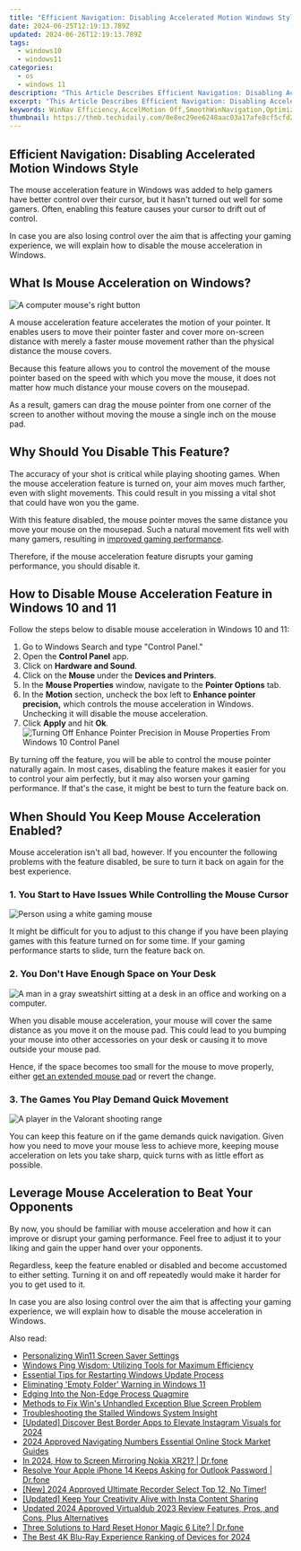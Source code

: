 ```yaml
---
title: "Efficient Navigation: Disabling Accelerated Motion Windows Style"
date: 2024-06-25T12:19:13.789Z
updated: 2024-06-26T12:19:13.789Z
tags:
  - windows10
  - windows11
categories:
  - os
  - windows 11
description: "This Article Describes Efficient Navigation: Disabling Accelerated Motion Windows Style"
excerpt: "This Article Describes Efficient Navigation: Disabling Accelerated Motion Windows Style"
keywords: WinNav Efficiency,AccelMotion Off,SmoothWinNavigation,OptimizedWindowsStyle,NoAccelerateMode,StreamlinedWindowNav,QuickAccessWindows
thumbnail: https://thmb.techidaily.com/0e8ec29ee6248aac03a17afe8cf5cfd2ec9d4e36dfc8648cae868f4622fb576a.jpg
---
```


## Efficient Navigation: Disabling Accelerated Motion Windows Style

 The mouse acceleration feature in Windows was added to help gamers have better control over their cursor, but it hasn't turned out well for some gamers. Often, enabling this feature causes your cursor to drift out of control.

 In case you are also losing control over the aim that is affecting your gaming experience, we will explain how to disable the mouse acceleration in Windows.

## What Is Mouse Acceleration on Windows?

![A computer mouse's right button](https://static1.makeuseofimages.com/wordpress/wp-content/uploads/2023/07/a-computer-mouse.jpg)

 A mouse acceleration feature accelerates the motion of your pointer. It enables users to move their pointer faster and cover more on-screen distance with merely a faster mouse movement rather than the physical distance the mouse covers.

 Because this feature allows you to control the movement of the mouse pointer based on the speed with which you move the mouse, it does not matter how much distance your mouse covers on the mousepad.

 As a result, gamers can drag the mouse pointer from one corner of the screen to another without moving the mouse a single inch on the mouse pad.

## Why Should You Disable This Feature?

 The accuracy of your shot is critical while playing shooting games. When the mouse acceleration feature is turned on, your aim moves much farther, even with slight movements. This could result in you missing a vital shot that could have won you the game.

 With this feature disabled, the mouse pointer moves the same distance you move your mouse on the mousepad. Such a natural movement fits well with many gamers, resulting in [improved gaming performance](https://www.makeuseof.com/tag/5-ways-improve-laptop-gaming-performance/).

 Therefore, if the mouse acceleration feature disrupts your gaming performance, you should disable it.

## How to Disable Mouse Acceleration Feature in Windows 10 and 11

 Follow the steps below to disable mouse acceleration in Windows 10 and 11:

1. Go to Windows Search and type "Control Panel."
2. Open the **Control Panel** app.
3. Click on **Hardware and Sound**.
4. Click on the **Mouse** under the **Devices and Printers**.
5. In the **Mouse Properties** window, navigate to the **Pointer Options** tab.
6. In the **Motion** section, uncheck the box left to **Enhance pointer precision,** which controls the mouse acceleration in Windows. Unchecking it will disable the mouse acceleration.
7. Click **Apply** and hit **Ok**.  
![Turning Off Enhance Pointer Precision in Mouse Properties From Windows 10 Control Panel](https://static1.makeuseofimages.com/wordpress/wp-content/uploads/2022/05/Turning-Off-Enhance-Pointer-Precision-in-Mouse-Properties-From-Windows-10-Control-Panel.jpg)

 By turning off the feature, you will be able to control the mouse pointer naturally again. In most cases, disabling the feature makes it easier for you to control your aim perfectly, but it may also worsen your gaming performance. If that's the case, it might be best to turn the feature back on.

## When Should You Keep Mouse Acceleration Enabled?

 Mouse acceleration isn't all bad, however. If you encounter the following problems with the feature disabled, be sure to turn it back on again for the best experience.

### 1\. You Start to Have Issues While Controlling the Mouse Cursor

![Person using a white gaming mouse](https://thmb.techidaily.com/be822f3b46b270ef9926d48a1de9e3c012d7d2f35db231a8565a98612ff678d9.jpg)

 It might be difficult for you to adjust to this change if you have been playing games with this feature turned on for some time. If your gaming performance starts to slide, turn the feature back on.

### 2\. You Don't Have Enough Space on Your Desk

![A man in a gray sweatshirt sitting at a desk in an office and working on a computer.](https://static1.makeuseofimages.com/wordpress/wp-content/uploads/2023/07/man-in-sweatshirt-sitting-at-desk-working-on-computer.jpg)

 When you disable mouse acceleration, your mouse will cover the same distance as you move it on the mouse pad. This could lead to you bumping your mouse into other accessories on your desk or causing it to move outside your mouse pad.

 Hence, if the space becomes too small for the mouse to move properly, either [get an extended mouse pad](https://www.makeuseof.com/best-extended-mouse-pads/) or revert the change.

### 3\. The Games You Play Demand Quick Movement

![A player in the Valorant shooting range](https://static1.makeuseofimages.com/wordpress/wp-content/uploads/2023/08/tactical-shooters.jpg)

 You can keep this feature on if the game demands quick navigation. Given how you need to move your mouse less to achieve more, keeping mouse acceleration on lets you take sharp, quick turns with as little effort as possible.

## Leverage Mouse Acceleration to Beat Your Opponents

 By now, you should be familiar with mouse acceleration and how it can improve or disrupt your gaming performance. Feel free to adjust it to your liking and gain the upper hand over your opponents.

 Regardless, keep the feature enabled or disabled and become accustomed to either setting. Turning it on and off repeatedly would make it harder for you to get used to it.

 In case you are also losing control over the aim that is affecting your gaming experience, we will explain how to disable the mouse acceleration in Windows.

<span class="atpl-alsoreadstyle">Also read:</span>
<div><ul>
<li><a href="https://windows11.techidaily.com/personalizing-win11-screen-saver-settings/"><u>Personalizing Win11 Screen Saver Settings</u></a></li>
<li><a href="https://windows11.techidaily.com/windows-ping-wisdom-utilizing-tools-for-maximum-efficiency/"><u>Windows Ping Wisdom: Utilizing Tools for Maximum Efficiency</u></a></li>
<li><a href="https://windows11.techidaily.com/essential-tips-for-restarting-windows-update-process/"><u>Essential Tips for Restarting Windows Update Process</u></a></li>
<li><a href="https://windows11.techidaily.com/eliminating-empty-folder-warning-in-windows-11/"><u>Eliminating 'Empty Folder' Warning in Windows 11</u></a></li>
<li><a href="https://windows11.techidaily.com/edging-into-the-non-edge-process-quagmire/"><u>Edging Into the Non-Edge Process Quagmire</u></a></li>
<li><a href="https://windows11.techidaily.com/methods-to-fix-wins-unhandled-exception-blue-screen-problem/"><u>Methods to Fix Win's Unhandled Exception Blue Screen Problem</u></a></li>
<li><a href="https://windows11.techidaily.com/troubleshooting-the-stalled-windows-system-insight/"><u>Troubleshooting the Stalled Windows System Insight</u></a></li>
<li><a href="https://instagram-clips.techidaily.com/updated-discover-best-border-apps-to-elevate-instagram-visuals-for-2024/"><u>[Updated] Discover Best Border Apps to Elevate Instagram Visuals for 2024</u></a></li>
<li><a href="https://youtube-stream.techidaily.com/2024-approved-navigating-numbers-essential-online-stock-market-guides/"><u>2024 Approved  Navigating Numbers  Essential Online Stock Market Guides</u></a></li>
<li><a href="https://screen-mirror.techidaily.com/in-2024-how-to-screen-mirroring-nokia-xr21-drfone-by-drfone-android/"><u>In 2024, How to Screen Mirroring Nokia XR21? | Dr.fone</u></a></li>
<li><a href="https://iphone-unlock.techidaily.com/resolve-your-apple-iphone-14-keeps-asking-for-outlook-password-drfone-by-drfone-ios/"><u>Resolve Your Apple iPhone 14 Keeps Asking for Outlook Password | Dr.fone</u></a></li>
<li><a href="https://video-capture.techidaily.com/1716068679362-new-2024-approved-ultimate-recorder-select-top-12-no-timer/"><u>[New] 2024 Approved  Ultimate Recorder Select  Top 12, No Timer!</u></a></li>
<li><a href="https://instagram-clips.techidaily.com/updated-keep-your-creativity-alive-with-insta-content-sharing/"><u>[Updated] Keep Your Creativity Alive with Insta Content Sharing</u></a></li>
<li><a href="https://video-creation-software.techidaily.com/updated-2024-approved-virtualdub-2023-review-features-pros-and-cons-plus-alternatives/"><u>Updated 2024 Approved Virtualdub 2023 Review Features, Pros, and Cons, Plus Alternatives</u></a></li>
<li><a href="https://techidaily.com/three-solutions-to-hard-reset-honor-magic-6-lite-drfone-by-drfone-reset-android-reset-android/"><u>Three Solutions to Hard Reset Honor Magic 6 Lite? | Dr.fone</u></a></li>
<li><a href="https://fox-cloud.techidaily.com/the-best-4k-blu-ray-experience-ranking-of-devices-for-2024/"><u>The Best 4K Blu-Ray Experience  Ranking of Devices for 2024</u></a></li>
</ul></div>

<ins class="adsbygoogle"
      style="display:block"
      data-ad-client="ca-pub-7571918770474297"
      data-ad-slot="8358498916"
      data-ad-format="auto"
      data-full-width-responsive="true"></ins>